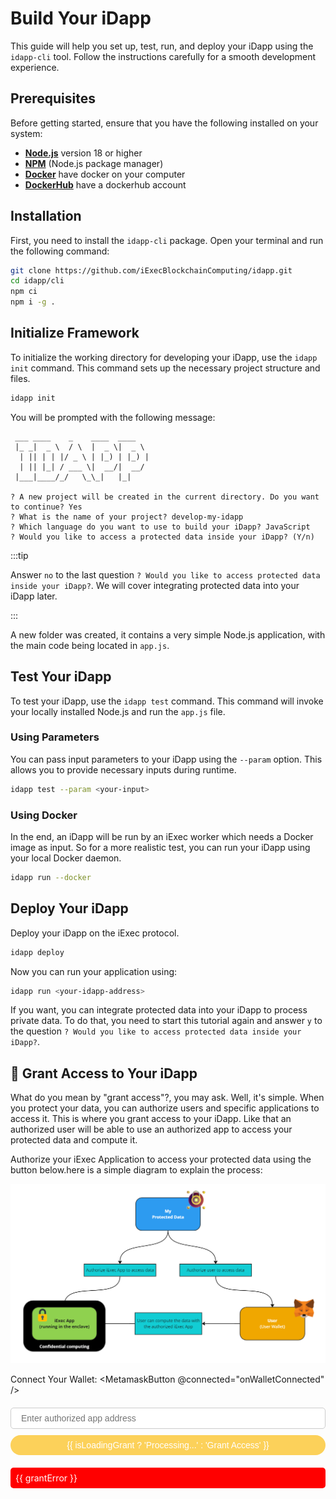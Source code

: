 # Build Your iDapp

This guide will help you set up, test, run, and deploy your iDapp using the
`idapp-cli` tool. Follow the instructions carefully for a smooth development
experience.

## Prerequisites

Before getting started, ensure that you have the following installed on your
system:

- [**Node.js**](https://nodejs.org/en/) version 18 or higher
- [**NPM**](https://docs.npmjs.com/) (Node.js package manager)
- [**Docker**](https://hub.docker.com/) have docker on your computer
- [**DockerHub**](https://docs.docker.com/engine/install/) have a dockerhub
  account

## Installation

First, you need to install the `idapp-cli` package. Open your terminal and run
the following command:

```sh
git clone https://github.com/iExecBlockchainComputing/idapp.git
cd idapp/cli
npm ci
npm i -g .
```

## Initialize Framework

To initialize the working directory for developing your iDapp, use the
`idapp init` command. This command sets up the necessary project structure and
files.

```sh
idapp init
```

You will be prompted with the following message:

```
 ___ ____    _    ____  ____
 |_ _|  _ \  / \  |  _ \|  _ \
  | || | | |/ _ \ | |_) | |_) |
  | || |_| / ___ \|  __/|  __/
 |___|____/_/   \_\_|   |_|

? A new project will be created in the current directory. Do you want to continue? Yes
? What is the name of your project? develop-my-idapp
? Which language do you want to use to build your iDapp? JavaScript
? Would you like to access a protected data inside your iDapp? (Y/n)
```

:::tip

Answer `no` to the last question
`? Would you like to access protected data inside your iDapp?`. We will cover
integrating protected data into your iDapp later.

:::

A new folder was created, it contains a very simple Node.js application, with
the main code being located in `app.js`.

## Test Your iDapp

To test your iDapp, use the `idapp test` command. This command will invoke your
locally installed Node.js and run the `app.js` file.

### Using Parameters

You can pass input parameters to your iDapp using the `--param` option. This
allows you to provide necessary inputs during runtime.

```sh
idapp test --param <your-input>
```

### Using Docker

In the end, an iDapp will be run by an iExec worker which needs a Docker image
as input. So for a more realistic test, you can run your iDapp using your local
Docker daemon.

```sh
idapp run --docker
```

## Deploy Your iDapp

Deploy your iDapp on the iExec protocol.

```sh
idapp deploy
```

Now you can run your application using:

```sh
idapp run <your-idapp-address>
```

If you want, you can integrate protected data into your iDapp to process private
data. To do that, you need to start this tutorial again and answer `y` to the
question `? Would you like to access protected data inside your iDapp?`.

<!-- ## 🧩 Let's Create Protected Data

To create protected data, you need to connect your wallet and create the
protected data using the provided buttons. -->

<script setup>
import { ref } from 'vue';
import { IExecDataProtectorCore } from '@iexec/dataprotector';
import MetamaskButton from '../../components/MetamaskButton.vue';

const web3Provider = ref(null);
const isWalletConnected = ref(false);
const protectedData = ref(localStorage.getItem('protectedDataAddress') ? { address: localStorage.getItem('protectedDataAddress') } : null);
const authorizedApp = ref('');
const contentToProtect = ref('');
const isLoadingProtect = ref(false);
const isLoadingGrant = ref(false);
const protectError = ref(null);
const grantError = ref(null);

const onWalletConnected = (provider) => {
  web3Provider.value = provider;
  isWalletConnected.value = true;
};

const grantAccess = async () => {

  try {
    if (!web3Provider.value || !protectedData?.value?.address) throw new Error('Missing data');
    isLoadingGrant.value = true;
    grantError.value = null;
    const dataProtectorCore = new IExecDataProtectorCore(web3Provider.value,{
      iexecOptions: {
        smsURL: "https://sms.scone-debug.v8-bellecour.iex.ec",
      }
    });
  
     console.log('protectedData :', protectedData?.value?.address);
     console.log('authorizedApp :', authorizedApp.value);
     console.log('authorizedUser : ', '0x0000000000000000000000000000000000000000')

    const grantedAccess = await dataProtectorCore.grantAccess({
      protectedData: protectedData?.value?.address,
      authorizedApp: authorizedApp.value,
      authorizedUser: '0x0000000000000000000000000000000000000000',
    });
    console.log('Access granted:', grantedAccess);
  } catch (error) {
    grantError.value = error.message;
    console.error('Error granting access:', error);
  } finally {
    isLoadingGrant.value = false;
  }
};
</script>

## 🧩 Grant Access to Your iDapp

What do you mean by "grant access"?, you may ask. Well, it's simple. When you
protect your data, you can authorize users and specific applications to access
it. This is where you grant access to your iDapp. Like that an authorized user
will be able to use an authorized app to access your protected data and compute
it.

Authorize your iExec Application to access your protected data using the button
below.here is a simple diagram to explain the process:

![alt text](/assets/hello-world/process.png)

Connect Your Wallet: <MetamaskButton @connected="onWalletConnected" />

<div class="form-container">
  <input v-model="authorizedApp" placeholder="Enter authorized app address" />
  <button @click="grantAccess" :disabled="isLoadingGrant">
    {{ isLoadingGrant ? 'Processing...' : 'Grant Access' }}
  </button>
  <div v-if="grantError" class="error">{{ grantError }}</div>
</div>

<style scoped>
button {
  background-color: #fcd15a;
  color: white;
  padding: 8px 16px;
  font-size: 14px;
  border: none;
  border-radius: 20px;
  cursor: pointer;
}

button:hover {
  background-color: #e3b94d;
}

button:disabled {
  background-color: #888;
  cursor: not-allowed;
}

.form-container {
  margin-top: 20px;
  display: flex;
  flex-direction: column;
  gap: 10px;
}

input {
  padding: 8px 16px;
  font-size: 14px;
  border: 1px solid #ccc;
  border-radius: 5px;
  outline: none;
}

input:focus {
  border-color: #fcd15a;
}

.error {
  color: white;
  background-color: red;
  padding: 8px;
  margin-top: 10px;
  border-radius: 5px;
}
</style>
